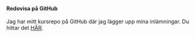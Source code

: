 #### Redovisa på GitHub

Jag har mitt kursrepo på GitHub där jag lägger upp mina inlämningar. Du hittar det [HÄR](https://github.com/fridalindgren91/oophp).
